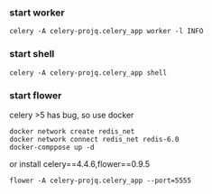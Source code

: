 ### start worker
```
celery -A celery-projq.celery_app worker -l INFO

```

### start shell
```
celery -A celery-projq.celery_app shell
```

### start flower

celery >5 has bug, so use docker
```
docker network create redis_net
docker network connect redis_net redis-6.0
docker-comppose up -d
```
or install celery==4.4.6,flower==0.9.5
```
flower -A celery-projq.celery_app --port=5555
```